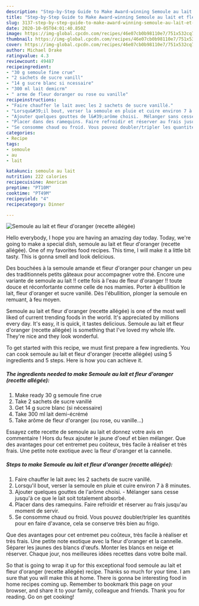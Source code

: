 ```yaml
---
description: "Step-by-Step Guide to Make Award-winning Semoule au lait et fleur d&amp;#39;oranger (recette allégée)"
title: "Step-by-Step Guide to Make Award-winning Semoule au lait et fleur d&amp;#39;oranger (recette allégée)"
slug: 3137-step-by-step-guide-to-make-award-winning-semoule-au-lait-et-fleur-d-and-39-oranger-recette-allegee
date: 2020-10-05T04:01:40.850Z
image: https://img-global.cpcdn.com/recipes/46e07cb0b98110e7/751x532cq70/semoule-au-lait-et-fleur-doranger-recette-allegee-photo-principale-de-la-recette.jpg
thumbnail: https://img-global.cpcdn.com/recipes/46e07cb0b98110e7/751x532cq70/semoule-au-lait-et-fleur-doranger-recette-allegee-photo-principale-de-la-recette.jpg
cover: https://img-global.cpcdn.com/recipes/46e07cb0b98110e7/751x532cq70/semoule-au-lait-et-fleur-doranger-recette-allegee-photo-principale-de-la-recette.jpg
author: Michael Drake
ratingvalue: 4.3
reviewcount: 49487
recipeingredient:
- "30 g semoule fine crue"
- "2 sachets de sucre vanill"
- "14 g sucre blanc si ncessaire"
- "300 ml lait demicrm"
- " arme de fleur doranger ou rose ou vanille"
recipeinstructions:
- "Faire chauffer le lait avec les 2 sachets de sucre vanillé."
- "Lorsqu&#39;il bout, verser la semoule en pluie et cuire environ 7 à 8 minutes."
- "Ajouter quelques gouttes de l&#39;arôme choisi.  Mélanger sans cesse jusqu&#39;à ce que le lait soit totalement absorbé."
- "Placer dans des ramequins. Faire refroidir et réserver au frais jusqu&#39;au moment de servir."
- "Se consomme chaud ou froid. Vous pouvez doubler/tripler les quantités pour en faire d&#39;avance, cela se conserve très bien au frigo."
categories:
- Recipe
tags:
- semoule
- au
- lait

katakunci: semoule au lait 
nutrition: 222 calories
recipecuisine: American
preptime: "PT10M"
cooktime: "PT49M"
recipeyield: "4"
recipecategory: Dinner

---
```



![Semoule au lait et fleur d&#39;oranger (recette allégée)](https://img-global.cpcdn.com/recipes/46e07cb0b98110e7/751x532cq70/semoule-au-lait-et-fleur-doranger-recette-allegee-photo-principale-de-la-recette.jpg)

Hello everybody, I hope you are having an amazing day today. Today, we're going to make a special dish, semoule au lait et fleur d&#39;oranger (recette allégée). One of my favorites food recipes. This time, I will make it a little bit tasty. This is gonna smell and look delicious.

Des bouchées à la semoule amande et fleur d&#39;oranger pour changer un peu des traditionnels petits gâteaux pour accompagner votre thé. Encore une variante de semoule au lait !! cette fois à l&#39;eau de fleur d&#39;oranger !! toute douce et réconfortante comme celle de nos mamies. Porter à ébullition le lait, fleur d&#39;oranger et sucre vanillé. Dès l&#39;ébullition, plonger la semoule en remuant, à feu moyen.

Semoule au lait et fleur d&#39;oranger (recette allégée) is one of the most well liked of current trending foods in the world. It's appreciated by millions every day. It's easy, it is quick, it tastes delicious. Semoule au lait et fleur d&#39;oranger (recette allégée) is something that I've loved my whole life. They're nice and they look wonderful.


To get started with this recipe, we must first prepare a few ingredients. You can cook semoule au lait et fleur d&#39;oranger (recette allégée) using 5 ingredients and 5 steps. Here is how you can achieve it.

<!--inarticleads1-->

##### The ingredients needed to make Semoule au lait et fleur d&#39;oranger (recette allégée):

1. Make ready 30 g semoule fine crue
1. Take 2 sachets de sucre vanillé
1. Get 14 g sucre blanc (si nécessaire)
1. Take 300 ml lait demi-écrémé
1. Take  arôme de fleur d&#39;oranger (ou rose, ou vanille...)


Essayez cette recette de semoule au lait et donnez votre avis en commentaire ! Hors du feux ajouter le jaune d&#39;oeuf et bien mélanger. Que des avantages pour cet entremet peu coûteux, très facile à réaliser et très frais. Une petite note exotique avec la fleur d&#39;oranger et la cannelle. 

<!--inarticleads2-->

##### Steps to make Semoule au lait et fleur d&#39;oranger (recette allégée):

1. Faire chauffer le lait avec les 2 sachets de sucre vanillé.
1. Lorsqu&#39;il bout, verser la semoule en pluie et cuire environ 7 à 8 minutes.
1. Ajouter quelques gouttes de l&#39;arôme choisi.  - Mélanger sans cesse jusqu&#39;à ce que le lait soit totalement absorbé.
1. Placer dans des ramequins. Faire refroidir et réserver au frais jusqu&#39;au moment de servir.
1. Se consomme chaud ou froid. Vous pouvez doubler/tripler les quantités pour en faire d&#39;avance, cela se conserve très bien au frigo.


Que des avantages pour cet entremet peu coûteux, très facile à réaliser et très frais. Une petite note exotique avec la fleur d&#39;oranger et la cannelle. Séparer les jaunes des blancs d&#39;œufs. Monter les blancs en neige et réserver. Chaque jour, nos meilleures idées recettes dans votre boîte mail. 

So that is going to wrap it up for this exceptional food semoule au lait et fleur d&#39;oranger (recette allégée) recipe. Thanks so much for your time. I am sure that you will make this at home. There is gonna be interesting food in home recipes coming up. Remember to bookmark this page on your browser, and share it to your family, colleague and friends. Thank you for reading. Go on get cooking!
